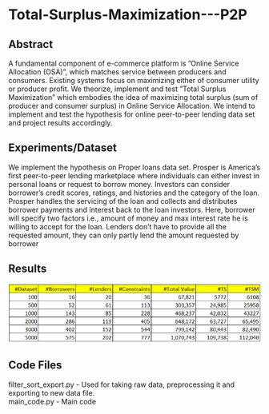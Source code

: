 # Total-Surplus-Maximization---P2P


## Abstract
A fundamental component of e-commerce platform is ”Online Service Allocation (OSA)”, which matches service between producers and consumers. Existing systems focus on maximizing either of consumer utility or producer profit. We theorize, implement and test ”Total Surplus Maximization” which embodies the idea of maximizing total surplus (sum of producer and consumer surplus) in Online Service Allocation. We intend to implement and test the
hypothesis for online peer-to-peer lending data set and project results accordingly.

## Experiments/Dataset
We implement the hypothesis on Proper loans data set. Prosper is America’s first peer-to-peer lending marketplace where individuals can either invest in personal loans or request to borrow money. Investors can consider borrower’s credit scores, ratings, and histories and the category of the loan. Prosper handles the servicing of the loan and collects and distributes borrower payments and interest back to the loan investors. Here, borrower will specify two factors i.e., amount of money and max interest rate he is willing to accept for the loan. Lenders don’t have to provide all the requested amount,
they can only partly lend the amount requested by borrower


## Results
![alt text](https://github.com/vinaybysani/Total-Surplus-Maximization---P2P/blob/master/Results.png)

## Code Files
filter_sort_export.py - Used for taking raw data, preprocessing it and exporting to new data file.  
main_code.py - Main code